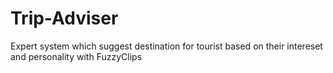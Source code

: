 # Trip-Adviser
Expert system which suggest destination for tourist based on their intereset and personality with FuzzyClips

